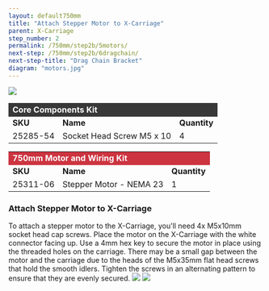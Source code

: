 ```yaml
---
layout: default750mm
title: "Attach Stepper Motor to X-Carriage"
parent: X-Carriage
step_number: 2
permalink: /750mm/step2b/5motors/
next-step: /750mm/step2b/6dragchain/
next-step-title: "Drag Chain Bracket"
diagram: "motors.jpg"
---
```

<img src="../../step2/photo/jpfs_DSC2652.jpg">

<table>
  <tr>
    <td style="color:#fff;background: #383838" colspan="3">
      <b>Core Components Kit</b>
    </td>
  </tr>
  <tr>
    <td>
      <b>SKU</b>
    </td>
    <td>
      <b>Name</b>
    </td>
    <td>
      <b>Quantity</b>
    </td>
  </tr>
  <tr>
    <td>
      25285-54
    </td>
    <td>
      Socket Head Screw M5 x 10
    </td>
    <td>
      4
    </td>
  </tr>
</table>
<table>
  <tr>
    <td style="color:#fff;background: #CC3440" colspan="3">
      <b>750mm Motor and Wiring Kit</b>
    </td>
  </tr>
  <tr>
    <td>
      <b>SKU</b>
    </td>
    <td>
      <b>Name</b>
    </td>
    <td>
      <b>Quantity</b>
    </td>
  </tr>
  <tr>
    <td>
      25311-06
    </td>
    <td>
      Stepper Motor - NEMA 23
    </td>
    <td>
      1
    </td>
  </tr>
</table>

<h3>Attach Stepper Motor to X-Carriage</h3>

To attach a stepper motor to the X-Carriage, you'll need 4x M5x10mm socket head cap screws. Place the motor on the X-Carriage with the white connector facing up. Use a 4mm hex key to secure the motor in place using the threaded holes on the carriage. There may be a small gap between the motor and the carriage due to the heads of the M5x35mm flat head screws that hold the smooth idlers. Tighten the screws in an alternating pattern to ensure that they are evenly secured.
<img src="../../step2/photo/jpfs_DSC2649.jpg">
<img src="../../step2/photo/jpfs_DSC2650.jpg">

